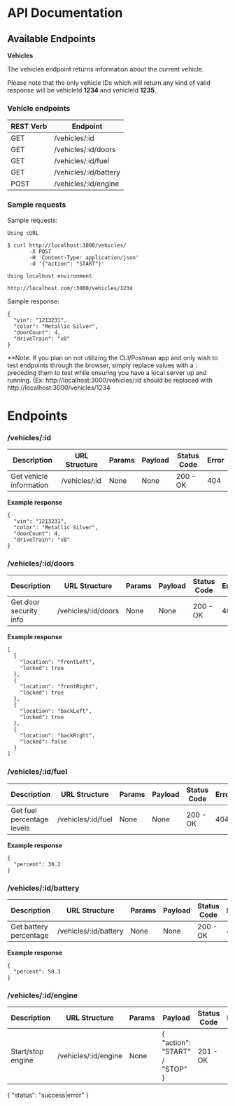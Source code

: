 # API Documentation

## Available Endpoints

**Vehicles**

The vehicles endpoint returns information about the current vehicle.

Please note that the only vehicle IDs which will return any kind of valid response will be vehicleId **1234** and vehicleId **1235**.

<h3> Vehicle endpoints</h3>

| REST Verb | Endpoint              |
| --------- | --------------------- |
| GET       | /vehicles/:id         |
| GET       | /vehicles/:id/doors   |
| GET       | /vehicles/:id/fuel    |
| GET       | /vehicles/:id/battery |
| POST      | /vehicles/:id/engine  |

### Sample requests

Sample requests:

```
Using cURL

$ curl http://localhost:3000/vehicles/
       -X POST
       -H 'Content-Type: application/json'
       -d '{"action": "START"}'

```

```
Using localhost environment

http://localhost.com/:3000/vehicles/1234

```

Sample response:

```
{
  "vin": "1213231",
  "color": "Metallic Silver",
  "doorCount": 4,
  "driveTrain": "v8"
}
```

\*\*Note: If you plan on not utilizing the CLI/Postman app and only wish to test endpoints through the browser, simply replace
values with a `:` preceding them to test while ensuring you have a local server up and running. (Ex: http://localhost:3000/vehicles/:id should be replaced with http://localhost:3000/vehicles/1234

# Endpoints

### /vehicles/:id

| Description             | URL Structure | Params | Payload | Status Code | Error |
| ----------------------- | ------------- | ------ | ------- | ----------- | ----- |
| Get vehicle information | /vehicles/:id | None   | None    | 200 - OK    | 404   |

**Example response**

```
{
  "vin": "1213231",
  "color": "Metallic Silver",
  "doorCount": 4,
  "driveTrain": "v8"
}
```

### /vehicles/:id/doors

| Description            | URL Structure       | Params | Payload | Status Code | Error |
| ---------------------- | ------------------- | ------ | ------- | ----------- | ----- |
| Get door security info | /vehicles/:id/doors | None   | None    | 200 - OK    | 404   |

**Example response**

```
[
  {
    "location": "frontLeft",
    "locked": true
  },
  {
    "location": "frontRight",
    "locked": true
  },
  {
    "location": "backLeft",
    "locked": true
  },
  {
    "location": "backRight",
    "locked": false
  }
]
```

### /vehicles/:id/fuel

| Description                | URL Structure      | Params | Payload | Status Code | Error |
| -------------------------- | ------------------ | ------ | ------- | ----------- | ----- |
| Get fuel percentage levels | /vehicles/:id/fuel | None   | None    | 200 - OK    | 404   |

**Example response**

```
{
  "percent": 30.2
}
```

### /vehicles/:id/battery

| Description            | URL Structure         | Params | Payload | Status Code | Error |
| ---------------------- | --------------------- | ------ | ------- | ----------- | ----- |
| Get battery percentage | /vehicles/:id/battery | None   | None    | 200 - OK    | 404   |

**Example response**

```
{
  "percent": 50.3
}
```

### /vehicles/:id/engine

| Description       | URL Structure        | Params | Payload                        | Status Code | Error |
| ----------------- | -------------------- | ------ | ------------------------------ | ----------- | ----- |
| Start/stop engine | /vehicles/:id/engine | None   | { "action": "START" / "STOP" } | 201 - OK    |       |

{
"status": "success|error"
}
